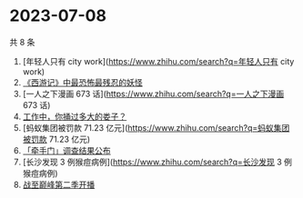 # 2023-07-08

共 8 条

<!-- BEGIN ZHIHUSEARCH -->
<!-- 最后更新时间 Sat Jul 08 2023 12:11:43 GMT+0800 (China Standard Time) -->
1. [年轻人只有 city work](https://www.zhihu.com/search?q=年轻人只有 city work)
1. [《西游记》中最恐怖最残忍的妖怪](https://www.zhihu.com/search?q=《西游记》中最恐怖最残忍的妖怪)
1. [一人之下漫画 673 话](https://www.zhihu.com/search?q=一人之下漫画 673 话)
1. [工作中，你捅过多大的娄子？](https://www.zhihu.com/search?q=工作中，你捅过多大的娄子？)
1. [蚂蚁集团被罚款 71.23 亿元](https://www.zhihu.com/search?q=蚂蚁集团被罚款 71.23 亿元)
1. [「牵手门」调查结果公布](https://www.zhihu.com/search?q=「牵手门」调查结果公布)
1. [长沙发现 3 例猴痘病例](https://www.zhihu.com/search?q=长沙发现 3 例猴痘病例)
1. [战至巅峰第二季开播](https://www.zhihu.com/search?q=战至巅峰第二季开播)
<!-- END ZHIHUSEARCH -->
